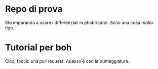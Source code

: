 # Repo di prova

Sto imparando a usare i differenziali in phabricator.
Sono una cosa *molto* figa.

# Tutorial per boh
Ciao, faccio una pull request. Adesso è con la punteggiatura. 
